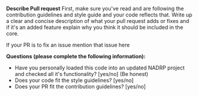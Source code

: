 **Describe Pull request**
First, make sure you've read and are following the contribution guidelines and style guide and your code reflects that.
Write up a clear and concise description of what your pull request adds or fixes and if it's an added feature explain why you think it should be included in the core.

If your PR is to fix an issue mention that issue here

**Questions (please complete the following information):**
- Have you personally loaded this code into an updated NADRP project and checked all it's functionality? [yes/no] (Be honest)
- Does your code fit the style guidelines? [yes/no]
- Does your PR fit the contribution guidelines? [yes/no]

